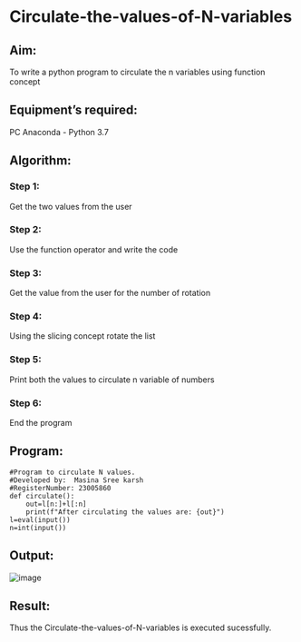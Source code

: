 # Circulate-the-values-of-N-variables
## Aim:
To write a python program to circulate the n variables using function concept
## Equipment’s required:
PC
Anaconda - Python 3.7
## Algorithm: 
### Step 1:
Get the two values from the user
### Step 2: 
  Use the function operator and write the code
### Step 3: 
Get the value from the user for the number of rotation
### Step 4: 
Using the slicing concept rotate the list

### Step 5: 
Print both the values to circulate n variable of numbers

### Step 6: 
End the program
## Program:
````
#Program to circulate N values.
#Developed by:  Masina Sree karsh
#RegisterNumber: 23005860
def circulate():
    out=l[n:]+l[:n]
    print(f"After circulating the values are: {out}")
l=eval(input())
n=int(input())

````
## Output:
![image](https://github.com/sreekarsh/Circulate-the-values-of-N-variables/assets/139841918/468b15e2-9415-4e7b-973d-01d1420b3051)


## Result:
Thus the Circulate-the-values-of-N-variables is executed sucessfully.

